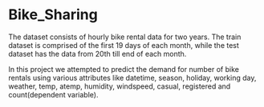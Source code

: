 # Bike_Sharing

The dataset consists of hourly bike rental data for two years. The train dataset is comprised of the first 19 days of each month, 
while the test dataset has the data from 20th till end of each month. 

In this project we attempted to predict the demand for number of bike rentals using various attributes like datetime, season, holiday, 
working day, weather, temp, atemp, humidity, windspeed, casual, registered and count(dependent variable).
